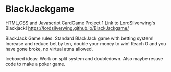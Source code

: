 # BlackJackgame
HTML,CSS and Javascript CardGame Project 1
Link to LordSilverwing's Blackjack!
https://lordsilverwing.github.io/BlackJackgame/

BlackJack Game rules:
    Standard BlackJack game with betting system! Increase and reduce bet by ten, double your money to win! Reach 0 and you have gone broke, no virtual atms allowed.

Iceboxed ideas: Work on split system and doubledown. Also maybe resuse code to make a poker game.